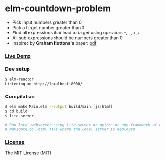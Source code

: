 # elm-countdown-problem
* Pick input numbers greater than 0
* Pick a target number greater than 0
* Find all expressions that lead to target using operators `+`, `-`, `x`, `/`
* All sub-expressions should be numbers greater than 0
* Inspired by **Graham Huttons's** paper: [pdf](http://www.cs.nott.ac.uk/~pszgmh/countdown.pdf)

### [Live Demo](https://rajasharan.github.io/elm-countdown-problem)

### Dev setup
```sh
$ elm-reactor
Listening on http://localhost:8000/
```

### Compilation
```sh
$ elm make Main.elm --output build/main.[js|html]
$ cd build
$ lite-server

# Run local webserver using lite-server or python or any framework of choice
# Navigate to .html file where the local server is deployed
```

### [License](/LICENSE)
The MIT License (MIT)
